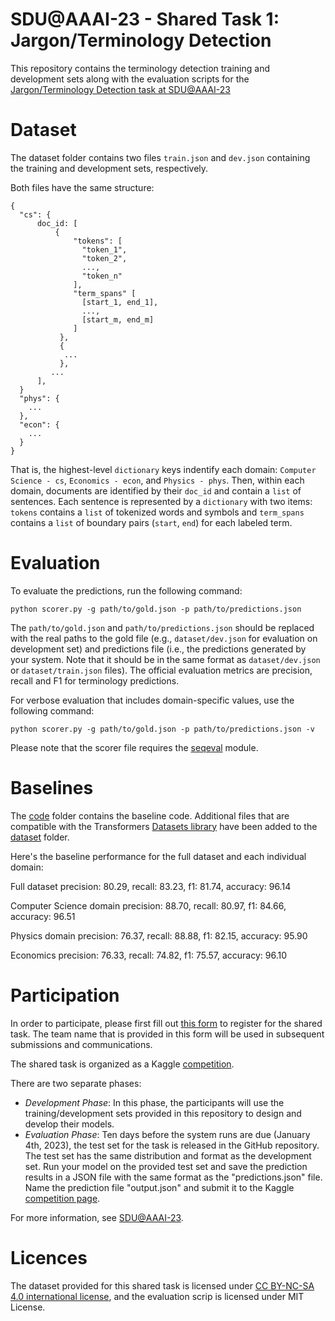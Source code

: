 # SDU@AAAI-23 - Shared Task 1: Jargon/Terminology Detection

This repository contains the terminology detection training and development sets along with the evaluation scripts for the [Jargon/Terminology Detection task at SDU@AAAI-23](https://sites.google.com/view/sdu-aaai23/shared-task)

# Dataset

The dataset folder contains two files `train.json` and `dev.json` containing the training and development sets, respectively.

Both files have the same structure:

```
{
  "cs": {
      doc_id: [
          {
              "tokens": [
                "token_1",
                "token_2",
                ...,
                "token_n"
              ],
              "term_spans" [
                [start_1, end_1],
                ...,
                [start_m, end_m]
              ]
           },
           {
            ...
           },
         ...
      ],
  }
  "phys": {
    ...
  },
  "econ": {
    ...
  }
}
```
That is, the highest-level `dictionary` keys indentify each domain: `Computer Science - cs`, `Economics - econ`, and `Physics - phys`. Then, within each domain, documents are identified by their `doc_id` and contain a `list` of sentences. Each sentence is represented by a `dictionary` with two items: `tokens` contains a `list` of tokenized words and symbols and `term_spans` contains a `list` of boundary pairs (`start`, `end`) for each labeled term.

# Evaluation

To evaluate the predictions, run the following command:

`python scorer.py -g path/to/gold.json -p path/to/predictions.json`

The `path/to/gold.json` and `path/to/predictions.json` should be replaced with the real paths to the gold file (e.g., `dataset/dev.json` for evaluation on development set) and predictions file (i.e., the predictions generated by your system. Note that it should be in the same format as `dataset/dev.json` or `dataset/train.json` files). The official evaluation metrics are precision, recall and F1 for terminology predictions. 

For verbose evaluation that includes domain-specific values, use the following command:

`python scorer.py -g path/to/gold.json -p path/to/predictions.json -v`

Please note that the scorer file requires the [seqeval](https://github.com/chakki-works/seqeval) module.

# Baselines

The [code](https://github.com/lguzmann/AAAI-23-SDU-shared-task-TD/tree/main/code) folder contains the baseline code. Additional files that are compatible with the Transformers [Datasets library](https://huggingface.co/docs/datasets/index) have been added to the [dataset](https://github.com/lguzmann/AAAI-23-SDU-shared-task-TD/tree/main/dataset) folder.

Here's the baseline performance for the full dataset and each individual domain:

Full dataset
precision: 80.29, recall: 83.23, f1: 81.74, accuracy: 96.14

Computer Science domain
precision: 88.70, recall: 80.97, f1: 84.66, accuracy: 96.51

Physics domain
precision: 76.37,  recall: 88.88, f1: 82.15, accuracy: 95.90

Economics
precision: 76.33, recall: 74.82, f1: 75.57, accuracy: 96.10

# Participation
In order to participate, please first fill out [this form](https://forms.gle/ks3snBYXgoTQr3iH7) to register for the shared task. The team name that is provided in this form will be used in subsequent submissions and communications. 

The shared task is organized as a Kaggle [competition](https://www.kaggle.com/competitions/jargon-detection).

There are two separate phases:
* _Development Phase_: In this phase, the participants will use the training/development sets provided in this repository to design and develop their models.
* _Evaluation Phase_: Ten days before the system runs are due (January 4th, 2023), the test set for the task is released in the GitHub repository. The test set has the same distribution and format as the development set. Run your model on the provided test set and save the prediction results in a JSON file with the same format as the "predictions.json" file. Name the prediction file "output.json" and submit it to the Kaggle [competition page](https://www.kaggle.com/competitions/jargon-detection).

For more information, see [SDU@AAAI-23](https://sites.google.com/view/sdu-aaai23).

# Licences
The dataset provided for this shared task is licensed under [CC BY-NC-SA 4.0 international license](https://creativecommons.org/licenses/by-nc-sa/4.0/legalcode), and the evaluation scrip is licensed under MIT License.
